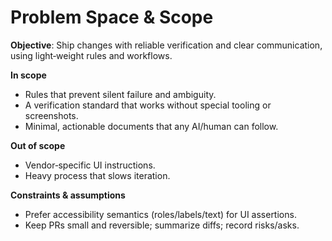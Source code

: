 # Problem Space & Scope

**Objective**: Ship changes with reliable verification and clear communication, using light‑weight rules and workflows.

**In scope**
- Rules that prevent silent failure and ambiguity.
- A verification standard that works without special tooling or screenshots.
- Minimal, actionable documents that any AI/human can follow.

**Out of scope**
- Vendor‑specific UI instructions.
- Heavy process that slows iteration.

**Constraints & assumptions**
- Prefer accessibility semantics (roles/labels/text) for UI assertions.
- Keep PRs small and reversible; summarize diffs; record risks/asks.
